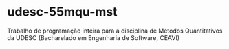 # udesc-55mqu-mst
Trabalho de programação inteira para a disciplina de Métodos Quantitativos da UDESC (Bacharelado em Engenharia de Software, CEAVI)

